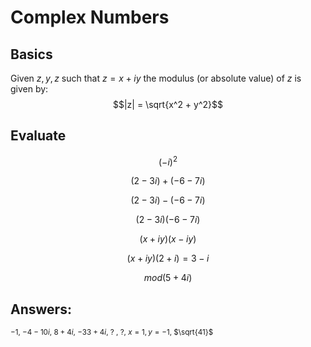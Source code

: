 # Complex Numbers


## Basics

Given $z, y, z$ such that $z = x + iy$ the modulus (or absolute value) of $z$ is given by:
$$|z| = \sqrt{x^2 + y^2}$$

## Evaluate
$$ (-i)^2 $$

$$ (2-3i) + (-6 - 7i) $$

$$ (2-3i) - (-6 - 7i) $$

$$ (2-3i)(-6 - 7i) $$

$$ (x+iy)(x-iy) $$

$$ (x + iy)(2 + i) = 3 - i $$

$$ mod(5 + 4i) $$


## Answers:
<sup>$-1$, $-4-10i$, $8 + 4i$, $-33+4i$, ? , ?, $x=1,y=-1$, $\sqrt{41}$</sup>
